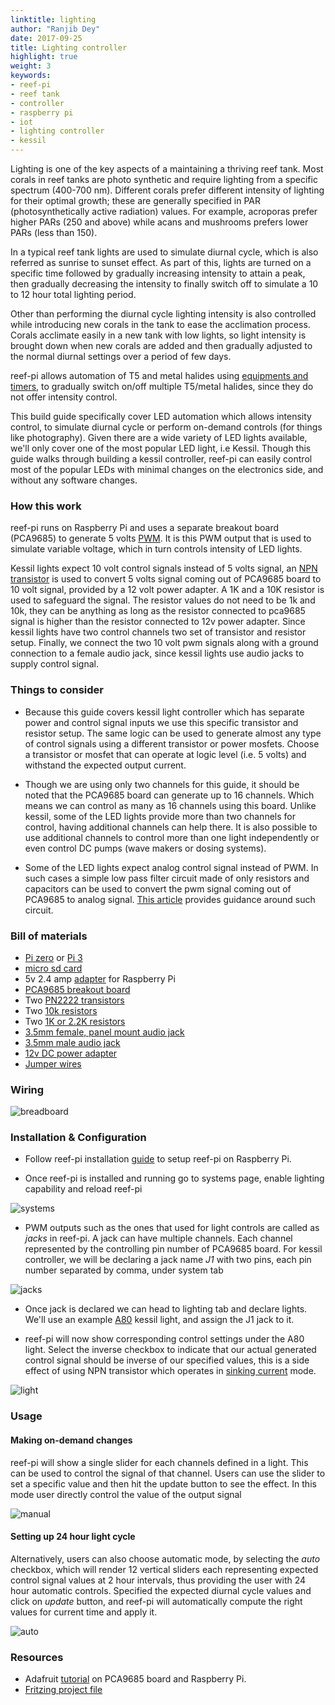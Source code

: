 ```yaml
---
linktitle: lighting
author: "Ranjib Dey"
date: 2017-09-25
title: Lighting controller
highlight: true
weight: 3
keywords:
- reef-pi
- reef tank
- controller
- raspberry pi
- iot
- lighting controller
- kessil
---
```


Lighting is one of the key aspects of a maintaining a thriving reef tank. Most corals in reef tanks are photo synthetic and require lighting from a specific spectrum (400-700 nm). Different corals prefer different intensity of lighting for their optimal growth; these are generally specified in PAR (photosynthetically active radiation) values. For example, acroporas prefer higher PARs (250 and above) while acans and mushrooms prefers lower PARs (less than 150).

In a typical reef tank lights are used to simulate diurnal cycle, which is also referred as sunrise to sunset effect. As part of this, lights are turned on a specific time followed by gradually increasing intensity to attain a peak, then gradually decreasing the intensity to finally switch off to simulate a 10 to 12 hour total lighting period.

Other than performing the diurnal cycle lighting intensity is also controlled while introducing new corals in the tank to ease the acclimation process. Corals acclimate easily in a new tank with low lights, so light intensity is brought down when new corals are added and then gradually adjusted to the normal diurnal settings over a period of few days.


reef-pi allows automation of T5 and metal halides using [equipments and timers](/power/), to gradually switch on/off multiple T5/metal halides, since they do not offer intensity control.

This build guide specifically cover LED automation which allows intensity control, to simulate diurnal cycle or perform on-demand controls (for things like photography). Given there are a wide variety of LED lights available, we'll only cover one of the most popular LED light, i.e Kessil. Though this guide walks through building a kessil controller, reef-pi can easily control most of the popular LEDs with minimal changes on the electronics side, and without any software changes.

### How this work

reef-pi runs on Raspberry Pi and uses a separate breakout board (PCA9685) to generate 5 volts [PWM](https://en.wikipedia.org/wiki/Pulse-width_modulation). It is this PWM output that is used to simulate variable voltage, which in turn controls intensity of LED lights.

Kessil lights expect 10 volt control signals instead of 5 volts signal, an [NPN transistor](https://en.wikipedia.org/wiki/Bipolar_junction_transistor#NPN) is used to convert 5 volts signal coming out of PCA9685 board to 10 volt signal, provided by a 12 volt power adapter. A 1K and a 10K resistor is used to safeguard the signal. The resistor values do not need to be 1k and 10k, they can be anything as long as the resistor connected to pca9685 signal is higher than the resistor connected to 12v power adapter. Since kessil lights have two control channels two set of transistor and resistor setup. Finally, we connect the two 10 volt pwm signals along with a ground connection to a female audio jack, since kessil lights use audio jacks to supply control signal.

### Things to consider

- Because this guide covers kessil light controller which has separate power and control signal inputs we use this specific transistor and resistor setup. The same logic can be used to generate almost any type of control signals using a different transistor or power mosfets. Choose a transistor or mosfet that can operate at logic level (i.e. 5 volts) and withstand the expected output current.

- Though we are using only two channels for this guide, it should be noted that the PCA9685 board can generate up to 16 channels. Which means we can control as many as 16 channels using this board. Unlike kessil, some of the LED lights provide more than two channels for control, having additional channels can help there. It is also possible to use additional channels to control more than one light independently or even control DC pumps (wave makers or dosing systems).

- Some of the LED lights expect analog control signal instead of PWM. In such cases a simple low pass filter circuit made of only resistors and capacitors can be used to convert the pwm signal coming out of PCA9685 to analog signal. [This article](https://provideyourown.com/2011/analogwrite-convert-pwm-to-voltage/) provides guidance around such circuit.


### Bill of materials

- [Pi zero](https://www.adafruit.com/product/3400) or [Pi 3](https://www.adafruit.com/product/3055)
- [micro sd card](https://www.adafruit.com/product/2693)
- 5v 2.4 amp [adapter](https://www.adafruit.com/product/1995) for Raspberry Pi
- [PCA9685 breakout board](https://www.adafruit.com/product/815)
- Two [PN2222 transistors](https://www.adafruit.com/product/756)
- Two [10k resistors](https://www.adafruit.com/product/2784)
- Two [1K or 2.2K resistors](https://www.adafruit.com/product/2782)
- [3.5mm female, panel mount audio jack](https://www.amazon.com/dp/B013AP77T8)
- [3.5mm male audio jack](https://www.amazon.com/dp/B00MFRZ2SG/)
- [12v DC power adapter](https://www.amazon.com/dp/B01ICSD93Q/)
- [Jumper wires](https://www.amazon.com/dp/B00DJY4RS0)

### Wiring

![breadboard](/img/light/breadboard.png)


### Installation & Configuration

- Follow reef-pi installation [guide](../../general-guides/install) to setup reef-pi on Raspberry Pi.

- Once reef-pi is installed and running go to systems page, enable lighting capability and reload reef-pi

![systems](/img/light/setup_1.png)

- PWM outputs such as the ones that used for light controls are called as *jacks* in reef-pi. A jack can have multiple channels. Each channel represented by the controlling pin number of PCA9685 board. For kessil controller, we will be declaring a jack name *J1* with two pins, each pin number separated by comma, under system tab

![jacks](/img/light/setup_2.png)

- Once jack is declared we can head to lighting tab and declare lights. We'll use an example [A80](http://www.kessil.com/aquarium/Saltwater_A80_Tuna_Blue.php) kessil light, and assign the J1 jack to it.

- reef-pi will now show corresponding control settings under the A80 light. Select the inverse checkbox to indicate that our actual generated control signal should be inverse of our specified values, this is a side effect of using NPN transistor which operates in [sinking current](https://electronics.stackexchange.com/questions/74636/sinking-and-sourcing-current) mode.

![light](/img/light/setup_3.png)

### Usage

#### Making on-demand changes

reef-pi will show a single slider for each channels defined in a light. This can be used to control the signal of that channel. Users can use the slider to set a specific value and then hit the update button to see the effect. In this mode user directly control the value of the output signal

![manual](/img/light/setup_4.png)

#### Setting up 24 hour light cycle

Alternatively, users can also choose automatic mode, by selecting the *auto* checkbox, which will render 12 vertical sliders each representing expected control signal values at 2 hour intervals, thus providing the user with 24 hour automatic controls. Specified the expected diurnal cycle values and click on *update* button, and reef-pi will automatically compute the right values for current time and apply it.

![auto](/img/light/setup_5.png)

### Resources

- Adafruit [tutorial](https://learn.adafruit.com/adafruit-16-channel-servo-driver-with-raspberry-pi?view=all) on PCA9685 board and Raspberry Pi.
- [Fritzing project file](https://github.com/reef-pi/DesignFiles/raw/master/PowerStrip.fzz)
